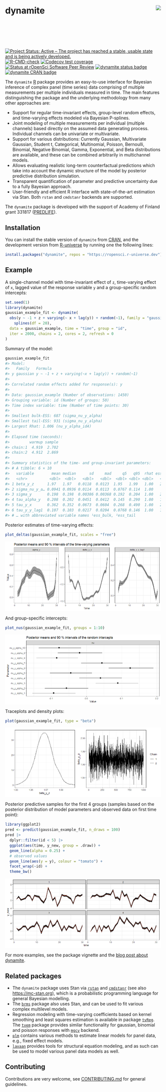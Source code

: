 
<!-- README.md is generated from README.Rmd. Please edit that file -->

# dynamite <a href="https://docs.ropensci.org/dynamite/"><img src="man/figures/logo.png" align="right" height="139"/></a>

<!-- badges: start -->

[![Project Status: Active – The project has reached a stable, usable
state and is being actively
developed.](https://www.repostatus.org/badges/latest/active.svg)](https://www.repostatus.org/#active)
[![R-CMD-check](https://github.com/ropensci/dynamite/workflows/R-CMD-check/badge.svg)](https://github.com/ropensci/dynamite/actions)
[![Codecov test
coverage](https://codecov.io/gh/ropensci/dynamite/branch/main/graph/badge.svg)](https://app.codecov.io/gh/ropensci/dynamite?branch=main)
[![Status at rOpenSci Software Peer
Review](https://badges.ropensci.org/554_status.svg)](https://github.com/ropensci/software-review/issues/554)
[![dynamite status
badge](https://ropensci.r-universe.dev/badges/dynamite)](https://ropensci.r-universe.dev)
[![dynamite CRAN
badge](http://www.r-pkg.org/badges/version/dynamite)](https://cran.r-project.org/package=dynamite)
<!-- badges: end -->

The `dynamite` [R](https://www.r-project.org/) package provides an
easy-to-use interface for Bayesian inference of complex panel (time
series) data comprising of multiple measurements per multiple
individuals measured in time. The main features distinguishing the
package and the underlying methodology from many other approaches are:

- Support for regular time-invariant effects, group-level random
  effects, and time-varying effects modeled via Bayesian P-splines.
- Joint modeling of multiple measurements per individual (multiple
  channels) based directly on the assumed data generating process.
  Individual channels can be univariate or multivariate.
- Support for various distributions: Currently Gaussian, Multivariate
  Gaussian, Student t, Categorical, Multinomial, Poisson, Bernoulli,
  Binomial, Negative Binomial, Gamma, Exponential, and Beta
  distributions are available, and these can be combined arbitrarily in
  multichannel models.
- Allows evaluating realistic long-term counterfactual predictions which
  take into account the dynamic structure of the model by posterior
  predictive distribution simulation.
- Transparent quantification of parameter and predictive uncertainty due
  to a fully Bayesian approach.
- User-friendly and efficient R interface with state-of-the-art
  estimation via Stan. Both `rstan` and `cmdstanr` backends are
  supported.

The `dynamite` package is developed with the support of Academy of
Finland grant 331817 ([PREDLIFE](https://sites.utu.fi/predlife/en/)).

## Installation

You can install the stable version of `dynamite` from
[CRAN](https://cran.r-project.org/package=dynamite), and the development
version from [R-universe](https://r-universe.dev/search/) by running one
the following lines:

``` r
install.packages("dynamite", repos = "https://ropensci.r-universe.dev")
```

## Example

A single-channel model with time-invariant effect of `z`, time-varying
effect of `x`, lagged value of the response variable `y` and a
group-specific random intercepts:

``` r
set.seed(1)
library(dynamite)
gaussian_example_fit <- dynamite(
  obs(y ~ -1 + z + varying(~ x + lag(y)) + random(~1), family = "gaussian") +
    splines(df = 20),
  data = gaussian_example, time = "time", group = "id",
  iter = 2000, chains = 2, cores = 2, refresh = 0
)
```

Summary of the model:

``` r
gaussian_example_fit
#> Model:
#>   Family   Formula                                       
#> y gaussian y ~ -1 + z + varying(~x + lag(y)) + random(~1)
#> 
#> Correlated random effects added for response(s): y
#> 
#> Data: gaussian_example (Number of observations: 1450)
#> Grouping variable: id (Number of groups: 50)
#> Time index variable: time (Number of time points: 30)
#> 
#> Smallest bulk-ESS: 687 (sigma_nu_y_alpha)
#> Smallest tail-ESS: 931 (sigma_nu_y_alpha)
#> Largest Rhat: 1.006 (nu_y_alpha_id4)
#> 
#> Elapsed time (seconds):
#>         warmup sample
#> chain:1  4.919  2.702
#> chain:2  4.912  2.869
#> 
#> Summary statistics of the time- and group-invariant parameters:
#> # A tibble: 6 × 10
#>   variable        mean median      sd     mad     q5   q95  rhat ess_b…¹ ess_t…²
#>   <chr>          <dbl>  <dbl>   <dbl>   <dbl>  <dbl> <dbl> <dbl>   <dbl>   <dbl>
#> 1 beta_y_z      1.97   1.97   0.0118  0.0123  1.95   1.99   1.00   2613.   1696.
#> 2 sigma_nu_y_a… 0.0941 0.0936 0.0114  0.0113  0.0767 0.114  1.00    687.    931.
#> 3 sigma_y       0.198  0.198  0.00386 0.00368 0.192  0.204  1.00   2697.   1510.
#> 4 tau_alpha_y   0.208  0.202  0.0451  0.0412  0.145  0.290  1.00   1270.   1452.
#> 5 tau_y_x       0.362  0.352  0.0673  0.0604  0.268  0.490  1.00   2103.   1725.
#> 6 tau_y_y_lag1  0.107  0.103  0.0217  0.0204  0.0768 0.146  1.00   1739.   1184.
#> # … with abbreviated variable names ¹​ess_bulk, ²​ess_tail
```

Posterior estimates of time-varying effects:

``` r
plot_deltas(gaussian_example_fit, scales = "free")
```

<img src="man/figures/README-unnamed-chunk-7-1.png" style="display: block; margin: auto;" />

And group-specific intercepts:

``` r
plot_nus(gaussian_example_fit, groups = 1:10)
```

<img src="man/figures/README-unnamed-chunk-8-1.png" style="display: block; margin: auto;" />

Traceplots and density plots:

``` r
plot(gaussian_example_fit, type = "beta")
```

<img src="man/figures/README-unnamed-chunk-9-1.png" style="display: block; margin: auto;" />

Posterior predictive samples for the first 4 groups (samples based on
the posterior distribution of model parameters and observed data on
first time point):

``` r
library(ggplot2)
pred <- predict(gaussian_example_fit, n_draws = 100)
pred |>
  dplyr::filter(id < 5) |>
  ggplot(aes(time, y_new, group = .draw)) +
  geom_line(alpha = 0.25) +
  # observed values
  geom_line(aes(y = y), colour = "tomato") +
  facet_wrap(~id) +
  theme_bw()
```

<img src="man/figures/README-unnamed-chunk-10-1.png" style="display: block; margin: auto;" />

For more examples, see the package vignette and the [blog post about
dynamite](https://ropensci.org/blog/2023/01/31/dynamite-r-package/).

## Related packages

- The `dynamite` package uses Stan via
  [`rstan`](https://CRAN.R-project.org/package=rstan) and
  [`cmdstanr`](https://mc-stan.org/cmdstanr/) (see also
  <https://mc-stan.org>), which is a probabilistic programming language
  for general Bayesian modelling.
- The [`brms`](https://CRAN.R-project.org/package=brms) package also
  uses Stan, and can be used to fit various complex multilevel models.
- Regression modeling with time-varying coefficients based on kernel
  smoothing and least squares estimation is available in package
  [`tvReg`](https://CRAN.R-project.org/package=tvReg). The
  [`tvem`](https://CRAN.R-project.org/package=tvem) package provides
  similar functionality for gaussian, binomial and poisson responses
  with [`mgcv`](https://CRAN.R-project.org/package=mgcv) backend.
- [`plm`](https://CRAN.R-project.org/package=plm) contains various
  methods to estimate linear models for panel data, e.g., fixed effect
  models.
- [`lavaan`](https://CRAN.R-project.org/package=lavaan) provides tools
  for structural equation modeling, and as such can be used to model
  various panel data models as well.

## Contributing

Contributions are very welcome, see
[CONTRIBUTING.md](https://github.com/ropensci/dynamite/blob/main/.github/CONTRIBUTING.md)
for general guidelines.
